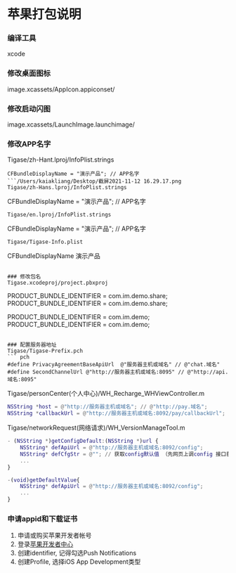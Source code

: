 # 苹果打包说明

### 编译工具
xcode

### 修改桌面图标
image.xcassets/AppIcon.appiconset/

### 修改启动闪图
image.xcassets/LaunchImage.launchimage/

### 修改APP名字
Tigase/zh-Hant.lproj/InfoPlist.strings
```
CFBundleDisplayName = "演示产品"; // APP名字
```/Users/kaiakliang/Desktop/截屏2021-11-12 16.29.17.png
Tigase/zh-Hans.lproj/InfoPlist.strings
```
CFBundleDisplayName = "演示产品"; // APP名字
```
Tigase/en.lproj/InfoPlist.strings
```
CFBundleDisplayName = "演示产品"; // APP名字
```
Tigase/Tigase-Info.plist
```
<key>CFBundleDisplayName</key>
<string>演示产品</string>
```

### 修改包名
Tigase.xcodeproj/project.pbxproj
```
PRODUCT_BUNDLE_IDENTIFIER = com.im.demo.share;
PRODUCT_BUNDLE_IDENTIFIER = com.im.demo.share;

PRODUCT_BUNDLE_IDENTIFIER = com.im.demo;
PRODUCT_BUNDLE_IDENTIFIER = com.im.demo;
```

### 配置服务器地址
Tigase/Tigase-Prefix.pch 
``` pch
#define PrivacyAgreementBaseApiUrl  @"服务器主机或域名" // @"chat.域名"
#define SecondChannelUrl @"http://服务器主机或域名:8095" // @"http://api.域名:8095"
```
Tigase/personCenter(个人中心)/WH_Recharge_WHViewController.m 
``` m 
NSString *host = @"http://服务器主机或域名"; // @"http://pay.域名";
NSString *callbackUrl = @"http://服务器主机或域名:8092/pay/callbackUrl"; // @"http://api.域名/pay/callbackUrl";
```
Tigase/networkRequest(网络请求)/WH_VersionManageTool.m
``` m 
- (NSString *)getConfigDefault:(NSString *)url {
    NSString* defApiUrl = @"http://服务器主机或域名:8092/config";
    NSString* defCfgStr = @""; // 获取config默认值 （先网页上调config 接口获取值后，到http://www.bejson.com/ 转译json，则获取configUrlStr）
    ...
}

-(void)getDefaultValue{
    NSString* defApiUrl = @"http://服务器主机或域名:8092/config";
    ...
}
```

### 申请appid和下载证书
1. 申请或购买苹果开发者帐号
2. 登录[苹果开发者中心](https://developer.apple.com/account) 
3. 创建identifier, 记得勾选Push Notifications
4. 创建Profile, 选择iOS App Development类型


